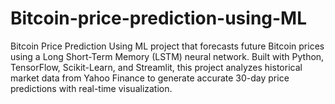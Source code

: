# Bitcoin-price-prediction-using-ML
Bitcoin Price Prediction Using ML project that forecasts future Bitcoin prices using a Long Short-Term Memory (LSTM) neural network. Built with Python, TensorFlow, Scikit-Learn, and Streamlit, this project analyzes historical market data from Yahoo Finance to generate accurate 30-day price predictions with real-time visualization.
